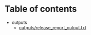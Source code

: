 # Table of contents

* outputs
  * [outputs/release_report_output.txt](outputs/release_report_output.txt)